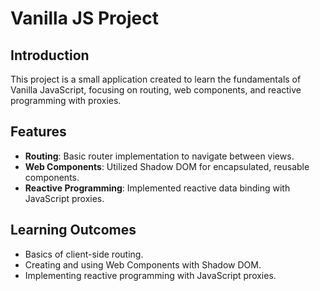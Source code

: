 # Vanilla JS Project

## Introduction
This project is a small application created to learn the fundamentals of Vanilla JavaScript, focusing on routing, web components, and reactive programming with proxies.

## Features
- **Routing**: Basic router implementation to navigate between views.
- **Web Components**: Utilized Shadow DOM for encapsulated, reusable components.
- **Reactive Programming**: Implemented reactive data binding with JavaScript proxies.

## Learning Outcomes
- Basics of client-side routing.
- Creating and using Web Components with Shadow DOM.
- Implementing reactive programming with JavaScript proxies.